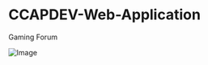 # CCAPDEV-Web-Application
Gaming Forum

![Image](https://github.com/user-attachments/assets/41108e0a-c25e-4ed2-9ea2-195430b4ffee)
